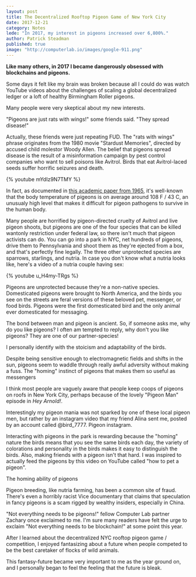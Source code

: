 ```yaml
---
layout: post
title: The Decentralized Rooftop Pigeon Game of New York City
date: 2017-12-21
category: Notes
lede: "In 2017, my interest in pigeons increased over 6,800%."
author: Patrick Steadman
published: true
image: "http://computerlab.io/images/google-911.png"
---
```


__Like many others, in 2017 I became dangerously obsessed with blockchains and
pigeons.__

Some days it felt like my brain was broken because all I could do was watch
YouTube videos about the challenges of scaling a global decentralized ledger or
a loft of healthy Birmingham Roller pigeons.

Many people were very skeptical about my new interests.

"Pigeons are just rats with wings!" some friends said. "They spread disease!"

Actually, these friends were just repeating FUD. The "rats with wings" phrase
originates from the 1980 movie "Stardust Memories", directed by accused child
molestor Woody Allen. The belief that pigeons spread disease is the result of a
misinformation campaign by pest control companies who want to sell poisons like
Avitrol. Birds that eat Avitrol-laced seeds suffer horrific seizures and death.

{% youtube mYdIz9N7TMY %}

In fact, as documented in [this academic paper from
1965](http://www.jwildlifedis.org/doi/abs/10.7589/0090-3558-1.4.49?code=wdas-site),
it's well-known that the body temperature of pigeons is on average around 108 F
/ 43 C, an unusualy high level that makes it difficult for pigeon pathogens to
survive in the human body.

Many people are horrified by pigeon-directed cruelty of Avitrol and live pigeon
shoots, but pigeons are one of the four species that can be killed wantonly
restriction under federal law, so there isn't much that pigeon activists can do.
You can go into a park in NYC, net hundreds of pigeons, drive them to
Pennsylvania and shoot them as they're ejected from a box, and that's perfectly
fine legally. The three other unprotected species are sparrows, starlings, and
nutria. In case you don't know what a nutria looks like, here's a video of a
nutria couple having sex:

{% youtube u_H4my-TRgs %}

Pigeons are unprotected because they're a non-native species. Domesticated
pigeons were brought to North America, and the birds you see on the streets are
feral versions of these beloved pet, messenger, or food birds. Pigeons were the
first domesticated bird and the only animal ever domesticated for messaging.

The bond between man and pigeon is ancient. So, if someone asks me, why do you
like pigeons? I often am tempted to reply, why don't you like pigeons?  They are
one of our partner-species!

I personally identify with the stoicism and adaptability of the birds.

Despite being sensitive enough to electromagnetic fields and shifts in the sun,
pigeons seem to waddle through really awful adversity without making a fuss. The
"homing" instinct of pigeons that makes them so useful as messengers 


I think most people are vaguely aware that people keep coops of pigeons on
roofs in New York City, perhaps because of the lovely "Pigeon Man" episode in
_Hey Arnold!_.

Interestingly my pigeon mania was not sparked by one of these local pigeon men,
but rather by an instagram video that my friend Alina sent me, posted by an
account called @bird_7777. Pigeon instagram.

Interacting with pigeons in the park is rewarding because the "homing" nature
the birds means that you see the same birds each day, the variety of colorations
and personality in the birds makes it easy to distinguish the birds. Also,
making friends with a pigeon isn't that hard. I was inspired to actually feed
the pigeons by this video on YouTube called "how to pet a pigeon".

The homing ability of pigeons 

Pigeon breeding, like nutria farming, has been a common site of fraud. There's
even a horribly racist Vice documentary that claims that speculation in fancy
pigeons is a scam rigged by wealthy insiders, especially in China.




"Not everything needs to be pigeons!" fellow Computer Lab partner Zachary once
exclaimed to me. I'm sure many readers have felt the urge to exclaim "Not
everything needs to be blockchain!" at some point this year.

After I learned about the decentralized NYC rooftop pigeon game / competition, I
enjoyed fantasizing about a future when people competed to be the best caretaker
of flocks of wild animals.

This fantasy-future became very important to me as the year ground on, and I
personally began to feel the feeling that the future is bleak.

